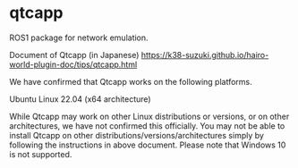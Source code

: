 # qtcapp
ROS1 package for network emulation.

Document of Qtcapp (in Japanese)
https://k38-suzuki.github.io/hairo-world-plugin-doc/tips/qtcapp.html

We have confirmed that Qtcapp works on the following platforms.

  Ubuntu Linux 22.04 (x64 architecture)

While Qtcapp may work on other Linux distributions or versions, or on other architectures, we have not confirmed this officially. You may not be able to install Qtcapp on other distributions/versions/architectures simply by following the instructions in above document. Please note that Windows 10 is not supported.
